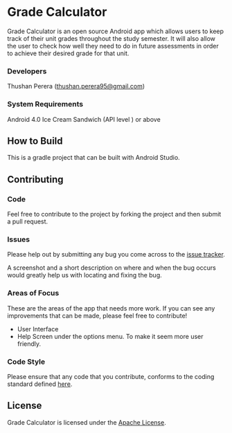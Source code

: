 # Grade Calculator
Grade Calculator is an open source Android app which allows users to keep track of their unit grades throughout the study semester. It will also allow the user to check how well they need to do in future assessments in order to achieve their desired grade for that unit.

### Developers
Thushan Perera (thushan.perera95@gmail.com)

### System Requirements
Android 4.0 Ice Cream Sandwich (API level ) or above

## How to Build
This is a gradle project that can be built with Android Studio.

## Contributing

### Code
Feel free to contribute to the project by forking the project and then submit a pull request.

### Issues
Please help out by submitting any bug you come across to the <a href="https://github.com/kaozgamer/GradeCalculator/issues">issue tracker</a>.

A screenshot and a short description on where and when the bug occurs would greatly help us with locating and fixing the bug.

### Areas of Focus
These are the areas of the app that needs more work. If you can see any improvements that can be made, please feel free to contribute!
<ul>
<li>User Interface</li>
<li>Help Screen under the options menu. To make it seem more user friendly.</li>
</ul>

### Code Style
Please ensure that any code that you contribute, conforms to the coding standard defined <a href="https://source.android.com/source/code-style.html">here</a>.

## License
Grade Calculator is licensed under the <a href="https://github.com/kaozgamer/GradeCalculator/blob/master/LICENSE.md">Apache License</a>.

